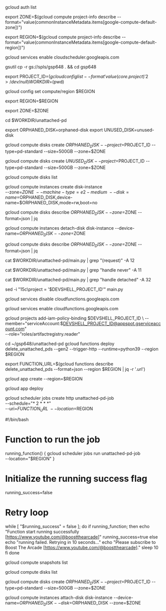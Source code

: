 gcloud auth list

export ZONE=$(gcloud compute project-info describe --format="value(commonInstanceMetadata.items[google-compute-default-zone])")

export REGION=$(gcloud compute project-info describe --format="value(commonInstanceMetadata.items[google-compute-default-region])")


gcloud services enable cloudscheduler.googleapis.com

gsutil cp -r gs://spls/gsp648 . && cd gsp648

export PROJECT_ID=$(gcloud config list --format 'value(core.project)' 2>/dev/null)
WORKDIR=$(pwd)

gcloud config set compute/region $REGION

export REGION=$REGION

export ZONE=$ZONE

cd $WORKDIR/unattached-pd

export ORPHANED_DISK=orphaned-disk
export UNUSED_DISK=unused-disk

gcloud compute disks create $ORPHANED_DISK --project=$PROJECT_ID --type=pd-standard --size=500GB --zone=$ZONE

gcloud compute disks create $UNUSED_DISK --project=$PROJECT_ID --type=pd-standard --size=500GB --zone=$ZONE

gcloud compute disks list

gcloud compute instances create disk-instance \
--zone=$ZONE \
--machine-type=e2-medium \
--disk=name=$ORPHANED_DISK,device-name=$ORPHANED_DISK,mode=rw,boot=no

gcloud compute disks describe $ORPHANED_DISK --zone=$ZONE --format=json | jq

gcloud compute instances detach-disk disk-instance --device-name=$ORPHANED_DISK --zone=$ZONE

gcloud compute disks describe $ORPHANED_DISK --zone=$ZONE --format=json | jq


cat $WORKDIR/unattached-pd/main.py | grep "(request)" -A 12

cat $WORKDIR/unattached-pd/main.py | grep "handle never" -A 11

cat $WORKDIR/unattached-pd/main.py | grep "handle detached" -A 32

sed -i "15c\project = '$DEVSHELL_PROJECT_ID'" main.py

gcloud services disable cloudfunctions.googleapis.com


gcloud services enable cloudfunctions.googleapis.com


gcloud projects add-iam-policy-binding $DEVSHELL_PROJECT_ID \
--member="serviceAccount:$DEVSHELL_PROJECT_ID@appspot.gserviceaccount.com" \
--role="roles/artifactregistry.reader"


cd ~/gsp648/unattached-pd
gcloud functions deploy delete_unattached_pds --gen2 --trigger-http --runtime=python39 --region $REGION

export FUNCTION_URL=$(gcloud functions describe delete_unattached_pds --format=json --region $REGION | jq -r '.url')


gcloud app create --region=$REGION

gcloud app deploy


gcloud scheduler jobs create http unattached-pd-job \
--schedule="* 2 * * *" \
--uri=$FUNCTION_URL \
--location=$REGION


#!/bin/bash

# Function to run the job
running_function() {
  gcloud scheduler jobs run unattached-pd-job \
    --location="$REGION"
}

# Initialize the running success flag
running_success=false

# Retry loop
while [ "$running_success" = false ]; do
  if running_function; then
    echo "Function start running successfully [https://www.youtube.com/@boostthearcade]"
    running_success=true
  else
    echo "running failed. Retrying in 10 seconds..."
    echo "Please subscribe to Boost The Arcade  [https://www.youtube.com/@boostthearcade]."
    sleep 10
  fi
done


gcloud compute snapshots list

gcloud compute disks list


gcloud compute disks create $ORPHANED_DISK --project=$PROJECT_ID --type=pd-standard --size=500GB --zone=$ZONE

gcloud compute instances attach-disk disk-instance --device-name=$ORPHANED_DISK --disk=$ORPHANED_DISK --zone=$ZONE
